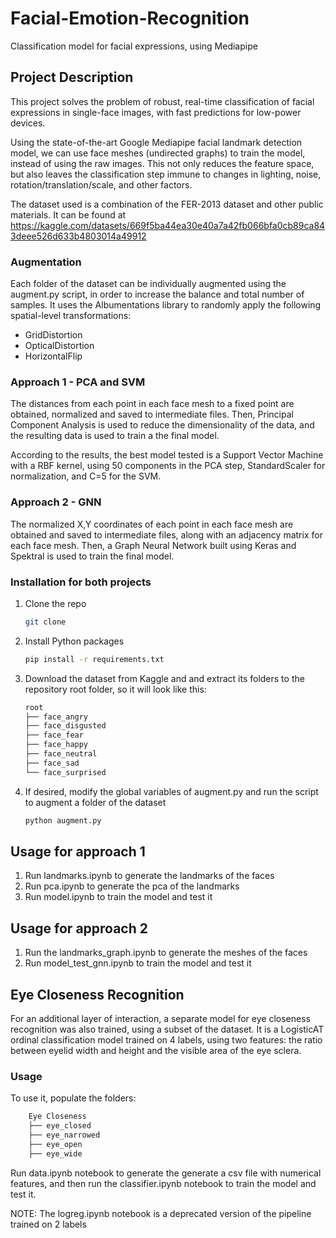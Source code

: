 # Facial-Emotion-Recognition
Classification model for facial expressions, using Mediapipe

## Project Description

This project solves the problem of robust, real-time classification of facial expressions in single-face images, with fast predictions for low-power devices.

Using the state-of-the-art Google Mediapipe facial landmark detection model, we can use face meshes (undirected graphs) to train the model, instead of using the raw images. This not only reduces the feature space, but also leaves the classification step immune to changes in lighting, noise, rotation/translation/scale, and other factors.

The dataset used is a combination of the FER-2013 dataset and other public materials. It can be found at https://kaggle.com/datasets/669f5ba44ea30e40a7a42fb066bfa0cb89ca843deee526d633b4803014a49912

### Augmentation

Each folder of the dataset can be individually augmented using the augment.py script, in order to increase the balance and total number of samples. It uses the Albumentations library to randomly apply the following spatial-level transformations:
- GridDistortion 
- OpticalDistortion
- HorizontalFlip


### Approach 1 - PCA and SVM

The distances from each point in each face mesh to a fixed point are obtained, normalized and saved to intermediate files. Then, Principal Component Analysis is used to reduce the dimensionality of the data, and the resulting data is used to train a the final model.

According to the results, the best model tested is a Support Vector Machine with a RBF kernel, using 50 components in the PCA step, StandardScaler for normalization, and C=5 for the SVM.

### Approach 2 - GNN

The normalized X,Y coordinates of each point in each face mesh are obtained and saved to intermediate files, along with an adjacency matrix for each face mesh. Then, a Graph Neural Network built using Keras and Spektral is used to train the final model.

### Installation for both projects

1. Clone the repo
   ```sh
   git clone
    ```
2. Install Python packages
    ```sh
    pip install -r requirements.txt
    ```
3. Download the dataset from Kaggle and and extract its folders to the repository root folder, so it will look like this:
    ```sh
    root
    ├── face_angry
    ├── face_disgusted
    ├── face_fear
    ├── face_happy
    ├── face_neutral
    ├── face_sad
    └── face_surprised

    ```

4. If desired, modify the global variables of augment.py and run the script to augment a folder of the dataset
    ```sh
    python augment.py
    ```

## Usage for approach 1

1. Run landmarks.ipynb to generate the landmarks of the faces
2. Run pca.ipynb to generate the pca of the landmarks
3. Run model.ipynb to train the model and test it

## Usage for approach 2

1. Run the landmarks_graph.ipynb to generate the meshes of the faces
2. Run model_test_gnn.ipynb to train the model and test it


## Eye Closeness Recognition

For an additional layer of interaction, a separate model for eye closeness recognition was also trained, using a subset of the dataset. It is a LogisticAT ordinal classification model trained on 4 labels, using two features: the ratio between eyelid width and height and the visible area of the eye sclera.

### Usage

To use it, populate the folders:
```sh
    Eye Closeness
    ├── eye_closed
    ├── eye_narrowed
    ├── eye_open
    ├── eye_wide
```

Run data.ipynb notebook to generate the generate a csv file with numerical features, and then run the classifier.ipynb notebook to train the model and test it. 

NOTE: The logreg.ipynb notebook is a deprecated version of the pipeline trained on 2 labels